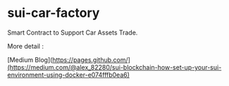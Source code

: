 # sui-car-factory
Smart Contract  to Support Car Assets Trade. 

More detail :

[Medium Blog](https://pages.github.com/](https://medium.com/@alex_82280/sui-blockchain-how-set-up-your-sui-environment-using-docker-e074fffb0ea6)
